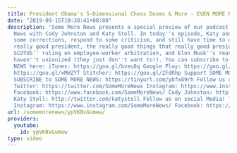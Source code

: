 ```yaml
---
title: President Obama's 5-Dimensional Chess Dooms & More - EVEN MORE NEWS Podcast
date: "2019-09-15T10:38:41+08:00"
description: 'Some More News presents a special preview of our podcast, Even More
  News with Cody Johnston and Katy Stoll. In today''s episode, Katy and Cody make
  some corrections, respond to some criticism, and still have time to discuss the
  really good president, the really good things that really good president is doing,
  SCOTUS'' ruling on employee-worker arbitration, and Elon Musk''s reasons his workers
  haven''t unionized (they just don''t want to!). You can subscribe to the EVEN MORE
  NEWS here: iTunes: https://goo.gl/bveu8q Google Play: https://goo.gl/zpnhN9 Soundcloud:
  https://goo.gl/xMHZYT Stitcher: https://goo.gl/ZFdRhp Support SOME MORE NEWS: http://www.patreon.com/SomeMoreNews
  SUBSCRIBE to SOME MORE NEWS: https://tinyurl.com/ybfx89rh Follow us on social Media!
  Twitter: https://twitter.com/SomeMoreNews Instagram: https://www.instagram.com/SomeMoreNews/
  Facebook: https://www.facebook.com/SomeMoreNews/ Cody Johnston: http://twitter.com/DrMisterCody
  Katy Stoll: http://twitter.com/katystoll Follow us on social Media! Twitter: https://twitter.com/SomeMoreNews
  Instagram: https://www.instagram.com/SomeMoreNews/ Facebook: https://www.facebook.com/SomeMoreNews/'
url: /somemorenews/ypVKBvGumew/
providers:
  youtube:
    id: ypVKBvGumew
type: video
---
```

